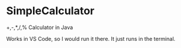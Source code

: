 # SimpleCalculator
+,-,*,/,% Calculator in Java

Works in VS Code, so I would run it there. It just runs in the terminal.
